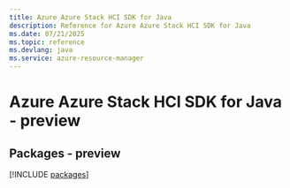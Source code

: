 ```yaml
---
title: Azure Azure Stack HCI SDK for Java
description: Reference for Azure Azure Stack HCI SDK for Java
ms.date: 07/21/2025
ms.topic: reference
ms.devlang: java
ms.service: azure-resource-manager
---
```

# Azure Azure Stack HCI SDK for Java - preview
## Packages - preview
[!INCLUDE [packages](azure-stack-hci-index.md)]